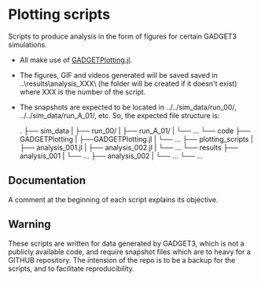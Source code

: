 # Plotting scripts

Scripts to produce analysis in the form of figures for certain GADGET3 simulations. 

- All make use of [GADGETPlotting.jl](https://github.com/Ezequiel92/GADGETPlotting).
- The figures, GIF and videos generated will be saved saved in ..\results\analysis_XXX\ (he folder will be created if it doesn't exist) where XXX is the number of the script. 
- The snapshots are expected to be located in ../../sim_data/run_00/, ../../sim_data/run_A_01/, etc. So, the expected file structure is:

    .
    ├── sim_data
    |   ├── run_00/
    |   ├── run_A_01/
    |   └── ...
    └── code
        ├── GADGETPlotting 
        |   ├──GADGETPlotting.jl
        |   └── ...
        ├── plotting_scripts
        |   ├── analysis_001.jl
        |   ├── analysis_002.jl
        |   └── ...
        └── results 
            ├── analysis_001
            |   └── ...
            ├── analysis_002
            |   └── ...
            └── ...

## Documentation

A comment at the beginning of each script explains its objective.

## Warning

These scripts are written for data generated by GADGET3, which is not a publicly available code, and require snapshot files which are to heavy for a GITHUB repository. The intension of the repo is to be a backup for the scripts, and to facilitate reproducibility.